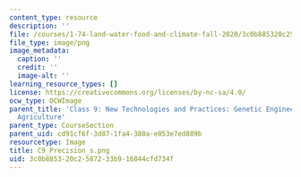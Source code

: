 ```yaml
---
content_type: resource
description: ''
file: /courses/1-74-land-water-food-and-climate-fall-2020/3c0b885320c2587233b916844cfd734f_C9_Precision_s.png
file_type: image/png
image_metadata:
  caption: ''
  credit: ''
  image-alt: ''
learning_resource_types: []
license: https://creativecommons.org/licenses/by-nc-sa/4.0/
ocw_type: OCWImage
parent_title: 'Class 9: New Technologies and Practices: Genetic Engineering, Precision
  Agriculture'
parent_type: CourseSection
parent_uid: cd91cf6f-3d87-1fa4-380a-e053e7ed889b
resourcetype: Image
title: C9_Precision_s.png
uid: 3c0b8853-20c2-5872-33b9-16844cfd734f
---
```

